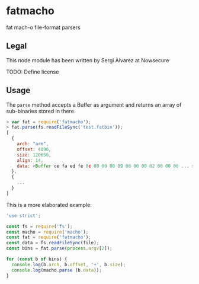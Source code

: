 fatmacho
========

fat mach-o file-format parsers

Legal
-----
This node module has been written by Sergi Àlvarez at Nowsecure

TODO: Define license

Usage
-----

The `parse` method accepts a Buffer as argument and returns an array of sub-binaries stored in there.

```js
> var fat = require('fatmacho');
> fat.parse(fs.readFileSync('test.fatbin'));
[
  {
    arch: "arm",
    offset: 4096,
    size: 120656,
    align: 14,
    data: <Buffer ce fa ed fe 0c 00 00 00 09 00 00 00 02 00 00 00 ... > }
  },
  {
    ...
  }
]
```

This is a more elaborated example:

```js
'use strict';

const fs = require('fs');
const macho = require('macho');
const fat = require('fatmacho');
const data = fs.readFileSync(file);
const bins = fat.parse(process.argv[2]);

for (const b of bins) {
  console.log(b.arch, b.offset, '+', b.size);
  console.log(macho.parse (b.data));
}
```
